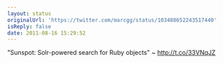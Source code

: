 ```yaml
---
layout: status
originalUrl: 'https://twitter.com/marcgg/status/103488652243517440'
isReply: false
date: 2011-08-16 15:29:52
---
```


"Sunspot: Solr-powered search for Ruby objects" ~ http://t.co/33VNqJZ
